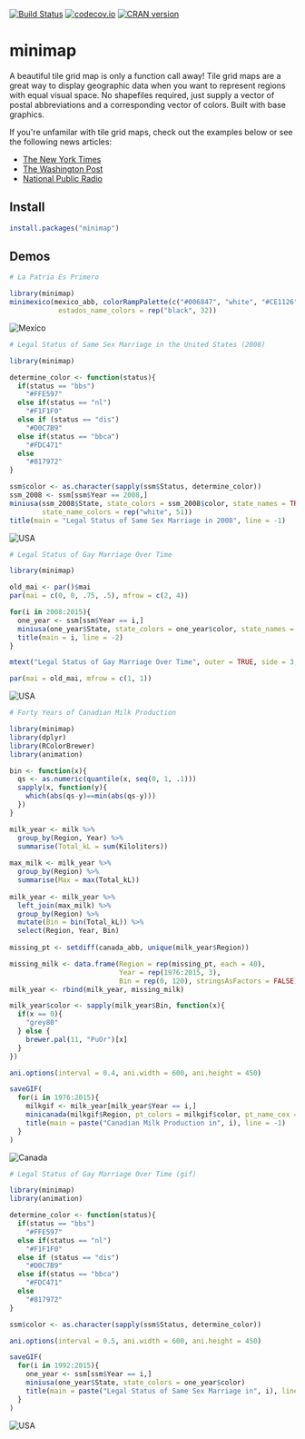 [![Build Status](https://travis-ci.org/seankross/minimap.svg?branch=master)](https://travis-ci.org/seankross/minimap)
[![codecov.io](https://codecov.io/github/seankross/minimap/coverage.svg?branch=master)](https://codecov.io/github/seankross/minimap?branch=master)
[![CRAN version](http://www.r-pkg.org/badges/version/minimap)](https://cran.r-project.org/web/packages/minimap/index.html)

# minimap

A beautiful tile grid map is only a function call away! Tile grid maps are a
great way to display geographic data when you want to represent regions with
equal visual space. No shapefiles required, just supply a vector of postal 
abbreviations and a corresponding vector of colors. Built with base graphics.

If you're unfamilar with tile grid maps, check out the examples below or see the
following news articles:

- [The New York Times](http://www.nytimes.com/interactive/2015/03/04/us/gay-marriage-state-by-state.html)
- [The Washington Post](https://www.washingtonpost.com/graphics/national/minimum-wage/)
- [National Public Radio](http://blog.apps.npr.org/2015/05/11/hex-tile-maps.html)

## Install

```r
install.packages("minimap")
```

## Demos

```r
# La Patria Es Primero

library(minimap)
minimexico(mexico_abb, colorRampPalette(c("#006847", "white", "#CE1126"))(32), 
            estados_name_colors = rep("black", 32))
```

![Mexico](https://raw.githubusercontent.com/seankross/minimap/gh-pages/images/mexico.png)

```r
# Legal Status of Same Sex Marriage in the United States (2008)

library(minimap)

determine_color <- function(status){
  if(status == "bbs")
    "#FFE597"
  else if(status == "nl")
    "#F1F1F0"
  else if (status == "dis")
    "#D0C7B9"
  else if(status == "bbca")
    "#FDC471"
  else
    "#817972"
}

ssm$color <- as.character(sapply(ssm$Status, determine_color))
ssm_2008 <- ssm[ssm$Year == 2008,]
miniusa(ssm_2008$State, state_colors = ssm_2008$color, state_names = TRUE,
        state_name_colors = rep("white", 51))
title(main = "Legal Status of Same Sex Marriage in 2008", line = -1)
```

![USA](https://raw.githubusercontent.com/seankross/minimap/gh-pages/images/usa.png)

```r
# Legal Status of Gay Marriage Over Time

library(minimap)

old_mai <- par()$mai
par(mai = c(0, 0, .75, .5), mfrow = c(2, 4))

for(i in 2008:2015){
  one_year <- ssm[ssm$Year == i,]
  miniusa(one_year$State, state_colors = one_year$color, state_names = FALSE)
  title(main = i, line = -2)
}

mtext("Legal Status of Gay Marriage Over Time", outer = TRUE, side = 3, line = -2)

par(mai = old_mai, mfrow = c(1, 1))
```

![USA](https://raw.githubusercontent.com/seankross/minimap/gh-pages/images/usam.png)

```r
# Forty Years of Canadian Milk Production

library(minimap)
library(dplyr)
library(RColorBrewer)
library(animation)

bin <- function(x){
  qs <- as.numeric(quantile(x, seq(0, 1, .1)))
  sapply(x, function(y){
    which(abs(qs-y)==min(abs(qs-y)))
  })
}

milk_year <- milk %>%
  group_by(Region, Year) %>%
  summarise(Total_kL = sum(Kiloliters)) 
  
max_milk <- milk_year %>%
  group_by(Region) %>%
  summarise(Max = max(Total_kL))
  
milk_year <- milk_year %>%
  left_join(max_milk) %>%
  group_by(Region) %>%
  mutate(Bin = bin(Total_kL)) %>%
  select(Region, Year, Bin)
  
missing_pt <- setdiff(canada_abb, unique(milk_year$Region))

missing_milk <- data.frame(Region = rep(missing_pt, each = 40), 
                           Year = rep(1976:2015, 3),
                           Bin = rep(0, 120), stringsAsFactors = FALSE)
milk_year <- rbind(milk_year, missing_milk)

milk_year$color <- sapply(milk_year$Bin, function(x){
  if(x == 0){
    "grey80"
  } else {
    brewer.pal(11, "PuOr")[x]
  }
})

ani.options(interval = 0.4, ani.width = 600, ani.height = 450)

saveGIF(
  for(i in 1976:2015){
    milkgif <- milk_year[milk_year$Year == i,]
    minicanada(milkgif$Region, pt_colors = milkgif$color, pt_name_cex = 1.5)
    title(main = paste("Canadian Milk Production in", i), line = -1)
  }
)
```

![Canada](https://raw.githubusercontent.com/seankross/minimap/gh-pages/images/canada.gif)


```r
# Legal Status of Gay Marriage Over Time (gif)

library(minimap)
library(animation)

determine_color <- function(status){
  if(status == "bbs")
    "#FFE597"
  else if(status == "nl")
    "#F1F1F0"
  else if (status == "dis")
    "#D0C7B9"
  else if(status == "bbca")
    "#FDC471"
  else
    "#817972"
}

ssm$color <- as.character(sapply(ssm$Status, determine_color))

ani.options(interval = 0.5, ani.width = 600, ani.height = 450)

saveGIF(
  for(i in 1992:2015){
    one_year <- ssm[ssm$Year == i,]
    miniusa(one_year$State, state_colors = one_year$color)
    title(main = paste("Legal Status of Same Sex Marriage in", i), line = -1)
  }
)
```

![USA](https://raw.githubusercontent.com/seankross/minimap/gh-pages/images/usa.gif)